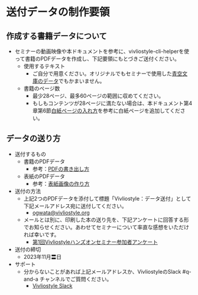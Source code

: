 # 送付データの制作要領

## 作成する書籍データについて

- セミナーの動画映像や本ドキュメントを参考に、vivliostyle-cli-helperを使って書籍のPDFデータを作成し、下記要領にもとづきご送付ください。
  - 使用するテキスト
    - ご自分で用意ください。オリジナルでもセミナーで使用した[青空文庫のデータ](https://www.aozora.gr.jp/cards/000081/files/456_15050.html)でもかまいません。
  - 書籍のページ数
    - 最少28ページ、最多60ページの範囲に収めてください。
    - もしもコンテンツが28ページに満たない場合は、本ドキュメント第4章第6節[白紙ページの入れ方](https://vivliostyle.github.io/vivliostyle-cli-helper-doc/#/ja/ja/4-create-your-book-in-vivliostyle-2/6-how-to-make-a-colophon#%E7%99%BD%E7%B4%99%E3%83%9A%E3%83%BC%E3%82%B8%E3%81%AE%E5%85%A5%E3%82%8C%E6%96%B9%EF%BC%882450%EF%BC%89)を参考に白紙ページを追加してください。

 ## データの送り方
  - 送付するもの
    - 書籍のPDFデータ
      - 参考：[PDFの書き出し方](https://vivliostyle.github.io/vivliostyle-cli-helper-doc/#/ja/4-create-your-book-in-vivliostyle-2/4-how-to-output-pdf)
    - 表紙のPDFデータ
      - 参考：[表紙画像の作り方](https://vivliostyle.github.io/vivliostyle-cli-helper-doc/#/ja/4-create-your-book-in-vivliostyle-2/5-how-to-include-illustrations)
  - 送付の方法
    - 上記2つのPDFデータを添付して標題「Vivliostyle：データ送付」として下記メールアドレス宛に送付してください。
      - [ogwata@vivliostyle.org](mailto:ogwata@vivliostyle.org)
    - メールとは別に、印刷した本の送り先を、下記アンケートに回答する形でお知らせください。あわせてセミナーについて率直な感想をいただければ幸いです。
      - [第1回Vivliostyleハンズオンセミナー参加者アンケート](https://docs.google.com/forms/d/e/1FAIpQLSeXhmizJS-1l149CJ73x2ZZ5qSqJyOylSw4Xw-iw3B-9W2ajw/viewform?usp=pp_url)
  - 送付の締切
    - 2023年11月〓日
  - サポート
    - 分からないことがあれば上記メールアドレスか、VivliostyleのSlack #q-and-a チャンネルでご質問ください。
      - [Vivliostyle Slack](https://join.slack.com/t/vivliostyle/shared_invite/enQtNzc1NjE4ODk1ODI5LWQxZjM4YTZjMmQ0ZTUyNmUyOGZlMzIwZjQ5OWYwYjkyZDZmOTIwNGMwOWU5NDc0NjE5OTAyMmVhZTRhYTAyNWQ)